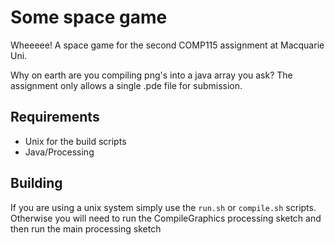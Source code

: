 # Some space game

Wheeeee!
A space game for the second COMP115 assignment at Macquarie Uni.

Why on earth are you compiling png's into a java array you ask?
The assignment only allows a single .pde file for submission.

## Requirements

*   Unix for the build scripts
*   Java/Processing

## Building

If you are using a unix system simply use the `run.sh` or `compile.sh` scripts.
Otherwise you will need to run the CompileGraphics processing sketch and then run the main processing sketch
